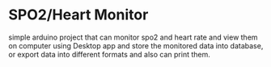 # SPO2/Heart Monitor

simple arduino project that can monitor spo2 and heart rate
and view them on computer using Desktop app and store the
monitored data into database, or export data into different formats and also can print them.